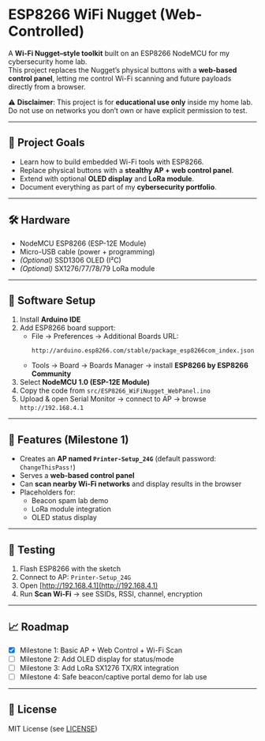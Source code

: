 # ESP8266 WiFi Nugget (Web-Controlled)

A **Wi-Fi Nugget–style toolkit** built on an ESP8266 NodeMCU for my cybersecurity home lab.  
This project replaces the Nugget’s physical buttons with a **web-based control panel**, letting me control Wi-Fi scanning and future payloads directly from a browser.

⚠️ **Disclaimer**: This project is for **educational use only** inside my home lab.  
Do not use on networks you don’t own or have explicit permission to test.

---

## 🎯 Project Goals
- Learn how to build embedded Wi-Fi tools with ESP8266.
- Replace physical buttons with a **stealthy AP + web control panel**.
- Extend with optional **OLED display** and **LoRa module**.
- Document everything as part of my **cybersecurity portfolio**.

---

## 🛠️ Hardware
- NodeMCU ESP8266 (ESP-12E Module)  
- Micro-USB cable (power + programming)  
- *(Optional)* SSD1306 OLED (I²C)  
- *(Optional)* SX1276/77/78/79 LoRa module  

---

## 🧰 Software Setup
1. Install **Arduino IDE**  
2. Add ESP8266 board support:  
   - File → Preferences → Additional Boards URL:  
     ```
     http://arduino.esp8266.com/stable/package_esp8266com_index.json
     ```
   - Tools → Board → Boards Manager → install **ESP8266 by ESP8266 Community**  
3. Select **NodeMCU 1.0 (ESP-12E Module)**  
4. Copy the code from `src/ESP8266_WiFiNugget_WebPanel.ino`  
5. Upload & open Serial Monitor → connect to AP → browse `http://192.168.4.1`

---

## 🚀 Features (Milestone 1)
- Creates an **AP named `Printer-Setup_24G`** (default password: `ChangeThisPass!`)  
- Serves a **web-based control panel**  
- Can **scan nearby Wi-Fi networks** and display results in the browser  
- Placeholders for:
  - Beacon spam lab demo
  - LoRa module integration
  - OLED status display

---

## 🧪 Testing
1. Flash ESP8266 with the sketch  
2. Connect to AP: `Printer-Setup_24G`  
3. Open [http://192.168.4.1](http://192.168.4.1)  
4. Run **Scan Wi-Fi** → see SSIDs, RSSI, channel, encryption  

---

## 📈 Roadmap
- [x] Milestone 1: Basic AP + Web Control + Wi-Fi Scan  
- [ ] Milestone 2: Add OLED display for status/mode  
- [ ] Milestone 3: Add LoRa SX1276 TX/RX integration  
- [ ] Milestone 4: Safe beacon/captive portal demo for lab use  

---

## 📜 License
MIT License (see [LICENSE](LICENSE))